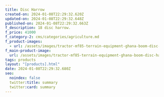 ```yaml
---
title: Disc Harrow
created-on: 2024-01-08T22:29:32.620Z
updated-on: 2024-01-08T22:29:32.648Z
published-on: 2024-01-08T22:29:32.663Z
f_description: 18 disc harrow.
f_price: 41000
f_category-2: cms/categories/agriculture.md
f_product-images:
  - url: /assets/images/tractor-mf85-terrain-equipment-ghana-boom-disc-harrow-sprayer-agric-gotogh.com.jpg
f_main-product-image:
  url: /assets/images/tractor-mf85-terrain-equipment-ghana-boom-disc-harrow-sprayer-agric-gotogh.com.jpg
tags: products
layout: "[products].html"
date: 2024-01-08T22:29:32.680Z
seo:
  noindex: false
  twitter:title: summary
  twitter:card: summary
---
```

